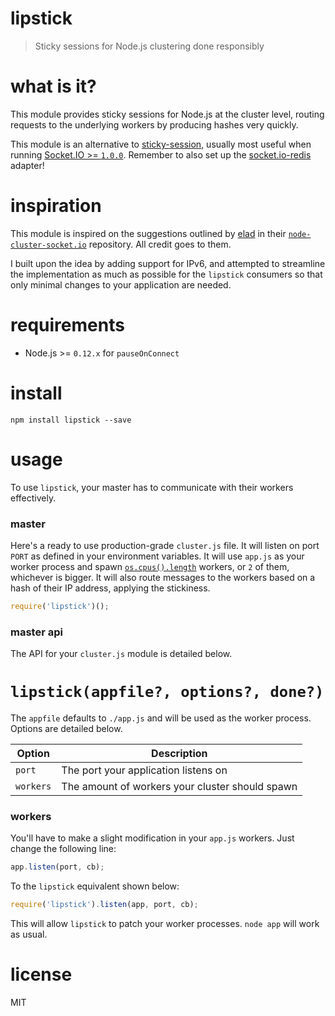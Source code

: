 # lipstick

> Sticky sessions for Node.js clustering done responsibly

# what is it?

This module provides sticky sessions for Node.js at the cluster level, routing requests to the underlying workers by producing hashes very quickly.

This module is an alternative to [sticky-session][4], usually most useful when running [Socket.IO >= `1.0.0`][5]. Remember to also set up the [socket.io-redis][6] adapter!

# inspiration

This module is inspired on the suggestions outlined by [elad][1] in their [`node-cluster-socket.io`][2] repository. All credit goes to them.

I built upon the idea by adding support for IPv6, and attempted to streamline the implementation as much as possible for the `lipstick` consumers so that only minimal changes to your application are needed.

# requirements

- Node.js >= `0.12.x` for `pauseOnConnect`

# install

```shell
npm install lipstick --save
```

# usage

To use `lipstick`, your master has to communicate with their workers effectively.

### master

Here's a ready to use production-grade `cluster.js` file. It will listen on port `PORT` as defined in your environment variables. It will use `app.js` as your worker process and spawn [`os.cpus().length`][3] workers, or `2` of them, whichever is bigger. It will also route messages to the workers based on a hash of their IP address, applying the stickiness.

```js
require('lipstick')();
```

### master api

The API for your `cluster.js` module is detailed below.

# `lipstick(appfile?, options?, done?)`

The `appfile` defaults to `./app.js` and will be used as the worker process. Options are detailed below.

Option    | Description
----------|---------------------------------------------------------------------------------
`port`    | The port your application listens on
`workers` | The amount of workers your cluster should spawn

### workers

You'll have to make a slight modification in your `app.js` workers. Just change the following line:

```js
app.listen(port, cb);
```

To the `lipstick` equivalent shown below:

```js
require('lipstick').listen(app, port, cb);
```

This will allow `lipstick` to patch your worker processes. `node app` will work as usual.

# license

MIT

[1]: https://github.com/elad
[2]: https://github.com/elad/node-cluster-socket.io
[3]: https://nodejs.org/api/os.html#os_os_cpus
[4]: https://github.com/indutny/sticky-session
[5]: https://github.com/Automattic/socket.io
[6]: https://github.com/Automattic/socket.io-redis
